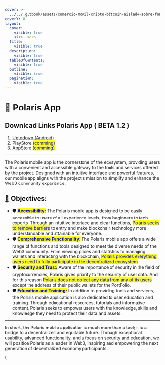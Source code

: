 ```yaml
---
cover: >-
  ../../.gitbook/assets/comercio-movil-cripto-bitcoin-aislado-sobre-fondo-rosa-criptomoneda-virtual-negocio-financiero-indice-financiero-creciente-concepto-ahorro-dinero-icono-3d-ilustracion-dibujos-animados-minimo_473922-565.avif
coverY: 0
layout:
  cover:
    visible: true
    size: hero
  title:
    visible: true
  description:
    visible: true
  tableOfContents:
    visible: true
  outline:
    visible: true
  pagination:
    visible: true
---
```


# 📱 Polaris App

## Download Links Polaris App ( BETA 1.2 )

1. [Uptodown (Android)](https://com-mrwiki-d7.uptodown.com/android)
2. PlayStore <mark style="color:blue;">(comming)</mark>
3. AppStore <mark style="color:blue;">(comming)</mark>

***

The Polaris mobile app is the cornerstone of the ecosystem, providing users with a convenient and accessible gateway to the tools and services offered by the project. Designed with an intuitive interface and powerful features, our mobile app aligns with the project's mission to simplify and enhance the Web3 community experience.

## [📍](https://www.google.com/url?sa=t\&rct=j\&q=\&esrc=s\&source=web\&cd=\&ved=2ahUKEwjh6e2OsYeGAxV238kDHY-pD4sQFnoECBMQAQ\&url=https%3A%2F%2Femojipedia.org%2Fround-pushpin\&usg=AOvVaw2kcmfRQrvF7gl\_tq9574AY\&opi=89978449) Objectives:

* 🛡️ <mark style="color:blue;">**Accessibility:**</mark> The Polaris mobile app is designed to be easily accessible to users of all experience levels, from beginners to tech experts. Through an intuitive interface and clear functions, <mark style="color:blue;">Polaris seeks to remove barriers</mark> to entry and make blockchain technology more understandable and attainable for everyone.
* 🛡️ <mark style="color:blue;">**Comprehensive Functionality:**</mark> The Polaris mobile app offers a wide range of functions and tools designed to meet the diverse needs of the Web3 community. From viewing prices and statistics to managing wallets and interacting with the blockchain, <mark style="color:blue;">Polaris provides everything users need to fully participate in the decentralized ecosystem</mark>.
* 🛡️ <mark style="color:blue;">**Security and Trust:**</mark> Aware of the importance of security in the field of cryptocurrencies, Polaris gives priority to the security of user data. And for this reason <mark style="color:blue;">Polaris does not collect any data from any of its users</mark> except the address of their public wallets for the PortFolio.
* 🛡️ <mark style="color:blue;">**Education and Training:**</mark> In addition to providing tools and services, the Polaris mobile application is also dedicated to user education and training. Through educational resources, tutorials and informative content, Polaris seeks to empower users with the knowledge, skills and knowledge they need to protect their data and assets.

***

In short, the Polaris mobile application is much more than a tool; it is a bridge to a decentralized and equitable future. Through exceptional usability, advanced functionality, and a focus on security and education, we will position Polaris as a leader in Web3, inspiring and empowering the next generation of decentralized economy participants.



\


